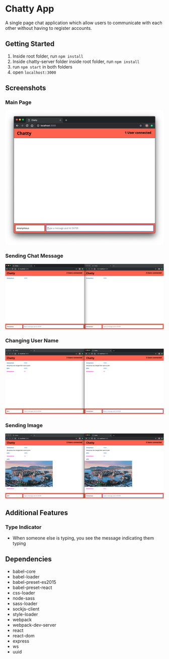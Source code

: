 # Chatty App

A single page chat application which allow users to communicate with each other without having to register accounts.

## Getting Started

1. Inside root folder, run `npm install`
2. Inside chatty-server folder inside root folder, run `npm install`
3. run `npm start` in both folders
4. open `localhost:3000`


## Screenshots

### Main Page
!["Main Page"](https://github.com/minsohng/chatty-app/blob/master/docs/main.png?raw=true)

### Sending Chat Message
!["Sending Chat Message"](https://raw.githubusercontent.com/minsohng/chatty-app/master/docs/chat-message.png)

### Changing User Name
!["Main Page"](https://github.com/minsohng/chatty-app/blob/master/docs/change-username.png?raw=true)

### Sending Image
!["Main Page"](https://github.com/minsohng/chatty-app/blob/master/docs/send%20image.png?raw=true)

## Additional Features

### Type Indicator
* When someone else is typing, you see the message indicating them typing

## Dependencies

* babel-core
* babel-loader
* babel-preset-es2015
* babel-preset-react
* css-loader
* node-sass
* sass-loader
* sockjs-client
* style-loader
* webpack
* webpack-dev-server
* react
* react-dom
* express
* ws
* uuid